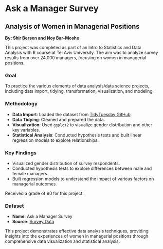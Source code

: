 # Ask a Manager Survey
## **Analysis of Women in Managerial Positions**
**By: Shir Berson and Noy Bar-Moshe**

This project was completed as part of an Intro to Statistics and Data Analysis with R course at Tel Aviv University. The aim was to analyze survey results from over 24,000 managers, focusing on women in managerial positions.

### Goal
To practice the various elements of data analysis/data science projects, including data import, tidying, transformation, visualization, and modeling.

### Methodology
- **Data Import**: Loaded the dataset from [TidyTuesday GitHub](https://github.com/rfordatascience/tidytuesday/blob/master/data/2021/2021-05-18/readme.md#cleaning-script).
- **Data Tidying**: Cleaned and prepared the data.
- **Visualization**: Used `ggplot2` to visualize gender distribution and other key variables.
- **Statistical Analysis**: Conducted hypothesis tests and built linear regression models to explore relationships.

### Key Findings
- Visualized gender distribution of survey respondents.
- Conducted hypothesis tests to explore differences between male and female managers.
- Built regression models to understand the impact of various factors on managerial outcomes.

Received a grade of 90 for this project.

### Dataset
- **Name**: Ask a Manager Survey
- **Source**: [Survey Data](https://raw.githubusercontent.com/rfordatascience/tidytuesday/master/data/2021/2021-05-18/survey.csv)

This project demonstrates effective data analysis techniques, providing insights into the experiences of women in managerial positions through comprehensive data visualization and statistical analysis.
